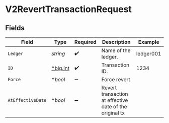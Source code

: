 # V2RevertTransactionRequest


## Fields

| Field                                                   | Type                                                    | Required                                                | Description                                             | Example                                                 |
| ------------------------------------------------------- | ------------------------------------------------------- | ------------------------------------------------------- | ------------------------------------------------------- | ------------------------------------------------------- |
| `Ledger`                                                | *string*                                                | :heavy_check_mark:                                      | Name of the ledger.                                     | ledger001                                               |
| `ID`                                                    | [*big.Int](https://pkg.go.dev/math/big#Int)             | :heavy_check_mark:                                      | Transaction ID.                                         | 1234                                                    |
| `Force`                                                 | **bool*                                                 | :heavy_minus_sign:                                      | Force revert                                            |                                                         |
| `AtEffectiveDate`                                       | **bool*                                                 | :heavy_minus_sign:                                      | Revert transaction at effective date of the original tx |                                                         |